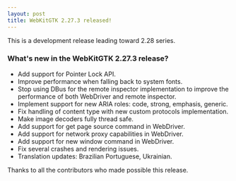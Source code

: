 ```yaml
---
layout: post
title: WebKitGTK 2.27.3 released!
---
```


This is a development release leading toward 2.28 series.

### What's new in the WebKitGTK 2.27.3 release?

 - Add support for Pointer Lock API.
 - Improve performance when falling back to system fonts.
 - Stop using DBus for the remote inspector implementation to improve the performance of both
   WebDriver and remote inspector.
 - Implement support for new ARIA roles: code, strong, emphasis, generic.
 - Fix handling of content type with new custom protocols implementation.
 - Make image decoders fully thread safe.
 - Add support for get page source command in WebDriver.
 - Add support for network proxy capabilities in WebDriver.
 - Add support for new window command in WebDriver.
 - Fix several crashes and rendering issues.
 - Translation updates: Brazilian Portuguese, Ukrainian.

Thanks to all the contributors who made possible this release.